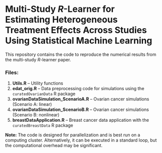 # Multi-Study $R$-Learner for Estimating Heterogeneous Treatment Effects Across Studies Using Statistical Machine Learning


This repository contains the code to reproduce the numerical results from the multi-study $R$-learner paper.

### Files:
1. **Utils.R** – Utility functions
2. **edat_orig.R** – Data preprocessing code for simulations using the `curatedOvarianData` R package
3. **ovarianDataSimulation_ScenarioA.R** – Ovarian cancer simulations (Scenario A: linear)
4. **ovarianDataSimulation_ScenarioB.R** – Ovarian cancer simulations (Scenario B: nonlinear)
5. **breastDataApplication.R** – Breast cancer data application with the `curatedBreastData` R package

**Note:** The code is designed for parallelization and is best run on a computing cluster. Alternatively, it can be executed in a standard loop, but the computational overhead may be significant.
